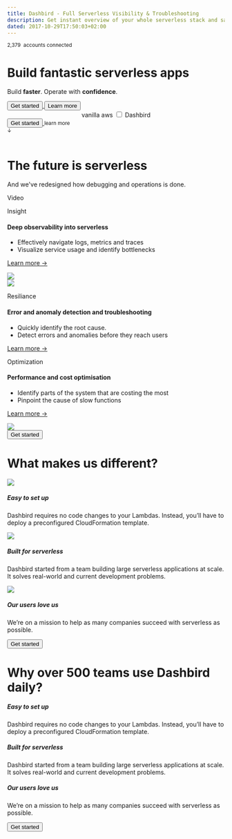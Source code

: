```yaml
---
title: Dashbird - Full Serverless Visibility & Troubleshooting
description: Get instant overview of your whole serverless stack and save money by optimising your lambda functions. Health metrics on a powerful dashboard, error alerts through Slack and emails, tracing with AWS X-ray, API Gateway support, live tailing and much more. Sign up for free!
dated: 2017-10-29T17:50:03+02:00
---
```


<div class="container hero">
  <div class="row full-height align-items-center">
    <div class="col-lg-6 hero-text">
      <div>
        <p class="text-center text-lg-left">
          <small>2,379 <img class="aws-small" src="/images/v2/aws-small.svg" alt=""> accounts connected</small>
        </p>
        <h1 class="text-center text-lg-left">Build fantastic serverless apps</h1>
        <p class="text-center text-lg-left">
          Build <b>faster</b>. Operate with <b>confidence</b>.
        </p>
        <div class="d-none d-lg-block">
          <a href="#register">
            <button class="cta-btn" data-note="Zero code integration">Get started</button>
          </a>
          <button>Learn more</button>
        </div>
      </div>
    </div>
    <div class="col-lg-6 p-0" align="center">
      <dashbird-graph autoPlay></dashbird-graph>
      <div class="d-none d-lg-block">
        <label for="toggle">
          vanilla aws
          <input type="checkbox" id="toggle" value="Bike">
          Dashbird
        </label>
      </div>
    </div>
    <div class="mobile-cta-block d-flex justify-content-center container-fluid d-lg-none">
      <a href="#register">
        <button class="cta-btn" data-note="Zero code integration">Get started</button>
      </a>
      <small>learn more <br/>↓</small>
    </div>
    <div class="logos mx-auto">
      <img src="/images/v2/logo-python.svg" alt="">
      <img src="/images/v2/logo-java.svg" alt="">
      <img src="/images/v2/logo-c.svg" alt="">
      <img src="/images/v2/logo-node.svg" alt="">
      <img src="/images/v2/logo-go.svg" alt="">
    </div>
  </div>
</div>

<div class="container fluid mb-5">
  <div class="row">
    <div class="col-12 text-center">
      <h1>The future is serverless</h1>
      <p>And we've redesigned how debugging and operations is done.</p>
      <span> Video </span>
    </div>
  </div>
</div>

<div class="container fluid mt-5">

  <div class="row">
    <div class="col-12 col-md-6 align-self-center">
      <p class="subtitle">Insight</p>
      <h4>Deep observability into serverless</h4>
      <ul>
        <li>Effectively navigate logs, metrics and traces</li>
        <li>Visualize service usage and identify bottlenecks</li>
      </ul>
      <p>
        <a href='/features#observability' target='_blank'>Learn more →</a>
      </p>
    </div>
    <div class="col-12 col-md-6 text-center text-md-right">
      <img class='img-fluid' src='/images/landing-graphics/observability.svg'>
    </div>
  </div>

  <div class="row mt-5">
    <div class="col-12 col-md-6 text-center text-md-left">
      <img class='img-fluid' src='/images/landing-graphics/observability.svg'>
    </div>
    <div class="col-12 col-md-6 text-center text-md-left align-self-center">
      <p class="subtitle">Resiliance</p>
      <h4 class="subtitle">Error and anomaly detection and troubleshooting</h4>
      <ul>
        <li>Quickly identify the root cause.</li>
        <li>Detect errors and anomalies before they reach users</li>
      </ul>
      <p>
      <a href='/features#observability' target='_blank'>Learn more →</a>
      </p>
    </div>
  </div>

  <div class="row mt-5">
    <div class="col-12 col-md-6 align-self-center">
      <p class="subtitle">Optimization</p>
      <h4 class="subtitle">Performance and cost optimisation</h4>
      <ul>
        <li>Identify parts of the system that are costing the most</li>
        <li>Pinpoint the cause of slow functions</li>
      </ul>
      <p>
        <a href='/features#observability' target='_blank'>Learn more →</a>
      </p>
    </div>
    <div class="col-12 col-md-6 text-center text-md-right">
      <img class='img-fluid' src='/images/landing-graphics/observability.svg'>
    </div>
  </div>

  <div class="row mt-5">
    <div class="col-12 text-center">
      <a href="#register">
        <button class="cta-btn" data-note="Zero code integration">Get started</button>
      </a>
    </div>
  </div>
</div>


<div class="container fluid mt-5 mb-5">
  <div class="row">
    <div class="col-12 text-center">
      <h1>What makes us different?</h1>
    </div>
  </div>

  <div class="row">
  <div class="col-12 col-md-4 text-center">
    <img src='/images/landing-graphics/check.svg'>
    <h5>Easy to set up</h5>
    <p>Dashbird requires no code changes to your Lambdas. Instead, you’ll have to deploy a preconfigured CloudFormation template.</p>
  </div>

  <div class="col-12 col-md-4 text-center">
    <img src='/images/landing-graphics/lambda.svg'>
    <h5>Built for serverless</h5>
    <p>Dashbird started from a team building large serverless applications at scale. It solves real-world and current development problems.</p>
  </div>

  <div class="col-12 col-md-4 text-center">
    <img src='/images/landing-graphics/heart.svg'>
    <h5>Our users love us</h5>
    <p>We’re on a mission to help as many companies succeed with serverless as possible.</p>
  </div>
  </div>

  <div class="row mt-5">
    <div class="col-12 text-center">
      <a href="#register">
        <button class="cta-btn" data-note="Zero code integration">Get started</button>
      </a>
    </div>
  </div>
</div>

<div class="container fluid mt-5 mb-5">
  <div class="row">
    <div class="col-12 text-center">
      <h1>Why over 500 teams use Dashbird daily?</h1>
    </div>
  </div>

  <div class="row">
  <div class="col-12 col-md-4 text-center">
    <h5>Easy to set up</h5>
    <p>Dashbird requires no code changes to your Lambdas. Instead, you’ll have to deploy a preconfigured CloudFormation template.</p>
  </div>

  <div class="col-12 col-md-4 text-center">
    <h5>Built for serverless</h5>
    <p>Dashbird started from a team building large serverless applications at scale. It solves real-world and current development problems.</p>
  </div>

  <div class="col-12 col-md-4 text-center">
    <h5>Our users love us</h5>
    <p>We’re on a mission to help as many companies succeed with serverless as possible.</p>
  </div>
  </div>

  <div class="row mt-5">
    <div class="col-12 text-center">
      <a href="#register">
        <button class="cta-btn" data-note="Zero code integration">Get started</button>
      </a>
    </div>
  </div>
</div>

<script>
	fbq('track', 'ViewContent', {
		content_ids: 'homepage',
	});
</script>
